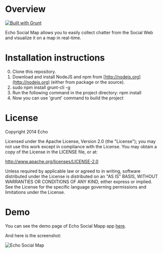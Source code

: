 # Overview

[![Built with Grunt](https://cdn.gruntjs.com/builtwith.png)](http://gruntjs.com/)

Echo Social Map allows you to easily collect chatter from the Social Web and visualize it on a map in real-time.


# Installation instructions

0. Clone this repository.
1. Download and install NodeJS and npm from [http://nodejs.org](http://nodejs.org) (either from package or the source).
2. sudo npm install grunt-cli -g
3. Run the following command in the project directory: npm install
4. Now you can use 'grunt' command to build the project

# License

Copyright 2014 Echo

Licensed under the Apache License, Version 2.0 (the "License"); you may not use this work except in compliance with the License. You may obtain a copy of the License in the LICENSE file, or at:

http://www.apache.org/licenses/LICENSE-2.0

Unless required by applicable law or agreed to in writing, software distributed under the License is distributed on an "AS IS" BASIS, WITHOUT WARRANTIES OR CONDITIONS OF ANY KIND, either express or implied. See the License for the specific language governing permissions and limitations under the License.

# Demo

You can see the demo page of Echo Social Mapp app [here](http://echoappsteam.github.io/EchoSocialMap/).

And here is the screenshot:

![Echo Social Map](http://static.squarespace.com/static/52c5b81de4b0494603ede7e5/t/52f3d840e4b0bdba1c1766b5/1391712332640/conversations-overview.png?format=650w "Echo Social Map Screenshot")
